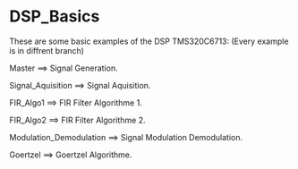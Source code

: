 # DSP_Basics
These are some basic examples of the DSP TMS320C6713:
  (Every example is in diffrent branch) 
  
 Master ==> Signal Generation. 
 
 Signal_Aquisition ==> Signal Aquisition.
 
 FIR_Algo1 ==> FIR Filter Algorithme 1.
 
 FIR_Algo2 ==> FIR Filter Algorithme 2.
 
 Modulation_Demodulation ==> Signal Modulation Demodulation.
 
 Goertzel ==> Goertzel Algorithme.
